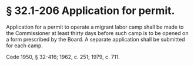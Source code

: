 # § 32.1-206 Application for permit.

<p>Application for a permit to operate a migrant labor camp shall be made to the Commissioner at least thirty days before such camp is to be opened on a form prescribed by the Board. A separate application shall be submitted for each camp.</p><p>Code 1950, § 32-416; 1962, c. 251; 1979, c. 711.</p>